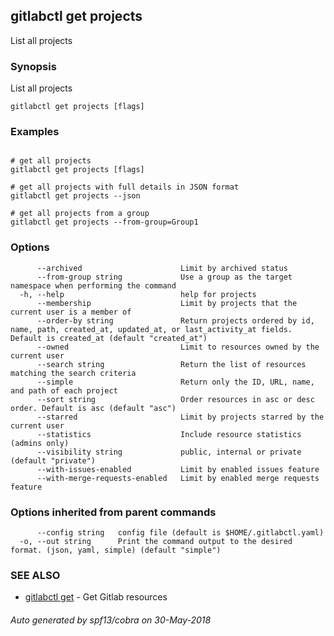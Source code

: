 ## gitlabctl get projects

List all projects

### Synopsis

List all projects

```
gitlabctl get projects [flags]
```

### Examples

```

# get all projects
gitlabctl get projects [flags]

# get all projects with full details in JSON format
gitlabctl get projects --json

# get all projects from a group
gitlabctl get projects --from-group=Group1

```

### Options

```
      --archived                      Limit by archived status
      --from-group string             Use a group as the target namespace when performing the command
  -h, --help                          help for projects
      --membership                    Limit by projects that the current user is a member of
      --order-by string               Return projects ordered by id, name, path, created_at, updated_at, or last_activity_at fields. Default is created_at (default "created_at")
      --owned                         Limit to resources owned by the current user
      --search string                 Return the list of resources matching the search criteria
      --simple                        Return only the ID, URL, name, and path of each project
      --sort string                   Order resources in asc or desc order. Default is asc (default "asc")
      --starred                       Limit by projects starred by the current user
      --statistics                    Include resource statistics (admins only)
      --visibility string             public, internal or private (default "private")
      --with-issues-enabled           Limit by enabled issues feature
      --with-merge-requests-enabled   Limit by enabled merge requests feature
```

### Options inherited from parent commands

```
      --config string   config file (default is $HOME/.gitlabctl.yaml)
  -o, --out string      Print the command output to the desired format. (json, yaml, simple) (default "simple")
```

### SEE ALSO

* [gitlabctl get](gitlabctl_get.md)	 - Get Gitlab resources

###### Auto generated by spf13/cobra on 30-May-2018
